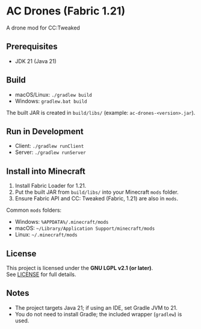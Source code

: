 # AC Drones (Fabric 1.21)
A drone mod for CC:Tweaked

## Prerequisites
- JDK 21 (Java 21)

## Build
- macOS/Linux: `./gradlew build`
- Windows: `gradlew.bat build`

The built JAR is created in `build/libs/` (example: `ac-drones-<version>.jar`).

## Run in Development
- Client: `./gradlew runClient`
- Server: `./gradlew runServer`

## Install into Minecraft
1. Install Fabric Loader for 1.21.
2. Put the built JAR from `build/libs/` into your Minecraft `mods` folder.
3. Ensure Fabric API and CC: Tweaked (Fabric, 1.21) are also in `mods`.

Common `mods` folders:
- Windows: `%APPDATA%/.minecraft/mods`
- macOS: `~/Library/Application Support/minecraft/mods`
- Linux: `~/.minecraft/mods`

## License
This project is licensed under the **GNU LGPL v2.1 (or later)**.  
See [LICENSE](./LICENSE) for full details.


## Notes
- The project targets Java 21; if using an IDE, set Gradle JVM to 21.
- You do not need to install Gradle; the included wrapper (`gradlew`) is used.